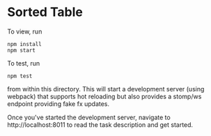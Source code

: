 Sorted Table
===============================

To view, run

```
npm install
npm start
```

To test, run

```
npm test
```

from within this directory.  This will start a development server (using webpack)
that supports hot reloading but also provides a stomp/ws endpoint providing fake
fx updates.

Once you've started the development server, navigate to http://localhost:8011
to read the task description and get started.
